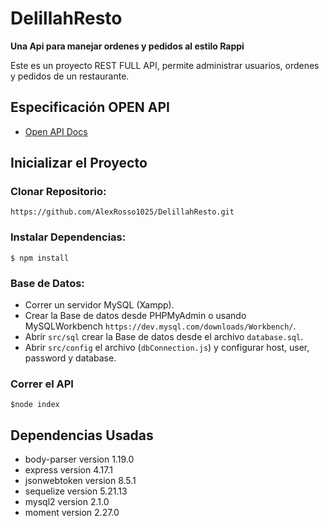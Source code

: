 # DelillahResto
**Una Api para manejar ordenes y pedidos al estilo Rappi**

Este es un proyecto REST FULL API, permite administrar usuarios, ordenes y pedidos de un restaurante.

## Especificación OPEN API

- [Open API Docs](/spec.yml)

## Inicializar el Proyecto

### Clonar Repositorio:

```
https://github.com/AlexRosso1025/DelillahResto.git
```

### Instalar Dependencias:

```
$ npm install
```

### Base de Datos:

- Correr un servidor MySQL (Xampp).
- Crear la Base de datos desde PHPMyAdmin o usando MySQLWorkbench `https://dev.mysql.com/downloads/Workbench/`.
- Abrir `src/sql` crear la Base de datos desde el archivo `database.sql`.
- Abrir `src/config` el archivo (`dbConnection.js`) y configurar host, user, password y database.

### Correr el API
```
$node index
```

## Dependencias Usadas

- body-parser version 1.19.0
- express version 4.17.1
- jsonwebtoken version 8.5.1
- sequelize version 5.21.13
- mysql2 version 2.1.0
- moment version 2.27.0
